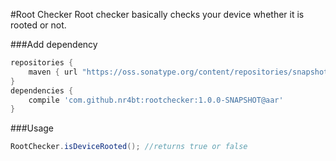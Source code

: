 #Root Checker
Root checker basically checks your device whether it is rooted or not.

###Add dependency
```groovy
repositories {
    maven { url "https://oss.sonatype.org/content/repositories/snapshots/"}
}
dependencies {
    compile 'com.github.nr4bt:rootchecker:1.0.0-SNAPSHOT@aar'
}
```

###Usage
```java
RootChecker.isDeviceRooted(); //returns true or false
```
